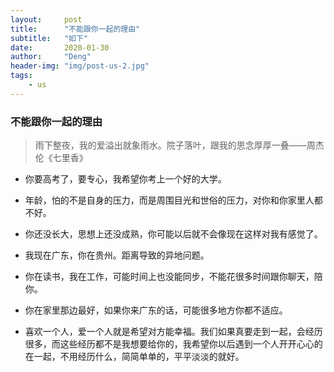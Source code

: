 ```yaml
---
layout:     post
title:      "不能跟你一起的理由"
subtitle:   "如下"
date:       2020-01-30
author:     "Deng"
header-img: "img/post-us-2.jpg"
tags:
    - us
---
```

### 不能跟你一起的理由  ###


>雨下整夜，我的爱溢出就象雨水。院子落叶，跟我的思念厚厚一叠——周杰伦《七里香》

- 你要高考了，要专心，我希望你考上一个好的大学。

- 年龄，怕的不是自身的压力，而是周围目光和世俗的压力，对你和你家里人都不好。

- 你还没长大，思想上还没成熟，你可能以后就不会像现在这样对我有感觉了。

- 我现在广东，你在贵州。距离导致的异地问题。

- 你在读书，我在工作，可能时间上也没能同步，不能花很多时间跟你聊天，陪你。

- 你在家里那边最好，如果你来广东的话，可能很多地方你都不适应。

- 喜欢一个人，爱一个人就是希望对方能幸福。我们如果真要走到一起，会经历很多，而这些经历都不是我想要给你的，我希望你以后遇到一个人开开心心的在一起，不用经历什么，简简单单的，平平淡淡的就好。